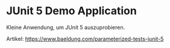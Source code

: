 # JUnit 5 Demo Application

Kleine Anwendung, um JUnit 5 auszuprobieren.

Artikel:
https://www.baeldung.com/parameterized-tests-junit-5
